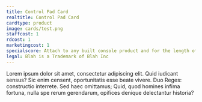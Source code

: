```yaml
---
title: Control Pad Card
realtitle: Control Pad Card
cardtype: product
image: cards/test.png
staffcost: 1
rdcost: 1
marketingcost: 1
specialscore: Attach to any built console product and for the length of its life + 1 turn you receive 1/4 of that products profit per turn. 
legal: Blah is a Trademark of Blah Inc
---
```


Lorem ipsum dolor sit amet, consectetur adipiscing elit. Quid iudicant sensus? Sic enim censent, oportunitatis esse beate vivere. Duo Reges: constructio interrete. Sed haec omittamus; Quid, quod homines infima fortuna, nulla spe rerum gerendarum, opifices denique delectantur historia?
